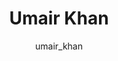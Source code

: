 ---
# this is autogenerated: do not edit
title: Umair Khan
author: umair_khan
layout: author-bio
jobtitle: Grad Student
bio: bioinformatics
type: member
excerpt: "Umair majored in Computer Science and Mathematics at Portland State University before coming to the Biological and Medical Informatics graduate program at UCSF."
header:
  teaser: /assets/images/people/bio-khan.jpg
papers: 
    - title: A single-cell gene expression language model
      excerpt: Connell W, <u>Khan U</u>, Keiser MJ. __arXiv - NeurIPS LMRL__. 2022 Oct 25.
      link: ""

---